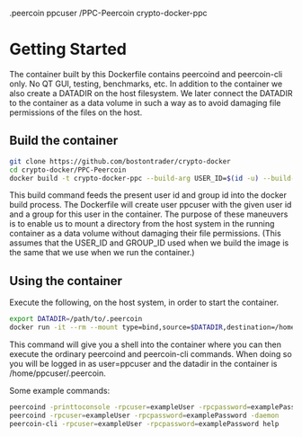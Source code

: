 .peercoin
ppcuser
/PPC-Peercoin
crypto-docker-ppc

# Getting Started

The container built by this Dockerfile contains peercoind and peercoin-cli only.  No QT GUI, testing, benchmarks, etc.
  In addition to the container we also create a DATADIR on the host filesystem.  We later connect the DATADIR to the container as a data volume in such a way as to avoid damaging file permissions of the files on the host.

## Build the container

```sh
git clone https://github.com/bostontrader/crypto-docker
cd crypto-docker/PPC-Peercoin
docker build -t crypto-docker-ppc --build-arg USER_ID=$(id -u) --build-arg GROUP_ID=$(id -g) .
```
This build command feeds the present user id and group id into the docker build process.  The Dockerfile will
create user ppcuser with the given user id and a group for this user in the container.  The purpose of these maneuvers
is to enable us to mount a directory from the host system in the running container as a data volume without damaging 
their file permissions.  (This assumes that the USER_ID and GROUP_ID used when we build the image is the same
that we use when we run the container.)


## Using the container

Execute the following, on the host system, in order to start the container.

```sh
export DATADIR=/path/to/.peercoin
docker run -it --rm --mount type=bind,source=$DATADIR,destination=/home/ppcuser/.peercoin crypto-docker-ppc
```
This command will give you a shell into the container where you can then execute the ordinary peercoind and peercoin-cli commands.
When doing so you will be logged in as user=ppcuser and the datadir in the container is /home/ppcuser/.peercoin.

Some example commands:

```sh
peercoind -printtoconsole -rpcuser=exampleUser -rpcpassword=examplePassword
peercoind -rpcuser=exampleUser -rpcpassword=examplePassword -daemon
peercoin-cli -rpcuser=exampleUser -rpcpassword=examplePassword help
```

